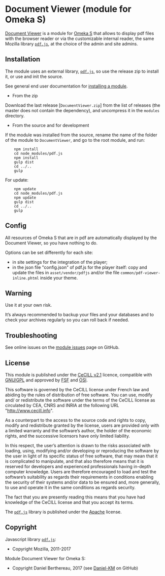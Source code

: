 Document Viewer (module for Omeka S)
====================================

[Document Viewer] is a module for [Omeka S] that allows to display pdf files
with the browser reader or via the customizable internal reader, the same Mozilla
library [`pdf.js`], at the choice of the admin and site admins.


Installation
------------

The module uses an external library, [`pdf.js`], so use the release zip to
install it, or use and init the source.

See general end user documentation for [installing a module].

* From the zip

Download the last release [`DocumentViewer.zip`] from the list of releases (the
master does not contain the dependency), and uncompress it in the `modules`
directory.

* From the source and for development

If the module was installed from the source, rename the name of the folder of
the module to `DocumentViewer`, and go to the root module, and run:

```
    npm install
    cd node_modules/pdf.js
    npm install
    gulp dist
    cd ../..
    gulp
```

For update:

```
    npm update
    cd node_modules/pdf.js
    npm update
    gulp dist
    cd ../..
    gulp
```


Config
------

All resources of Omeka S that are in pdf are automatically displayed by the
Document Viewer, so you have nothing to do.

Options can be set differently for each site:

- in site settings for the integration of the player;
- in the json file "config.json" of pdf.js for the player itself: copy and
  update the files in `asset/vendor/pdfjs` and/or the file `common/pdf-viewer-inline.phtml`
  inside your theme.


Warning
-------

Use it at your own risk.

It’s always recommended to backup your files and your databases and to check
your archives regularly so you can roll back if needed.


Troubleshooting
---------------

See online issues on the [module issues] page on GitHub.


License
-------

This module is published under the [CeCILL v2.1] licence, compatible with
[GNU/GPL] and approved by [FSF] and [OSI].

This software is governed by the CeCILL license under French law and abiding by
the rules of distribution of free software. You can use, modify and/ or
redistribute the software under the terms of the CeCILL license as circulated by
CEA, CNRS and INRIA at the following URL "http://www.cecill.info".

As a counterpart to the access to the source code and rights to copy, modify and
redistribute granted by the license, users are provided only with a limited
warranty and the software’s author, the holder of the economic rights, and the
successive licensors have only limited liability.

In this respect, the user’s attention is drawn to the risks associated with
loading, using, modifying and/or developing or reproducing the software by the
user in light of its specific status of free software, that may mean that it is
complicated to manipulate, and that also therefore means that it is reserved for
developers and experienced professionals having in-depth computer knowledge.
Users are therefore encouraged to load and test the software’s suitability as
regards their requirements in conditions enabling the security of their systems
and/or data to be ensured and, more generally, to use and operate it in the same
conditions as regards security.

The fact that you are presently reading this means that you have had knowledge
of the CeCILL license and that you accept its terms.

The [`pdf.js`] library is published under the [Apache] license.


Copyright
---------

Javascript library [`pdf.js`]:

* Copyright Mozilla, 2011-2017

Module Document Viewer for Omeka S:

* Copyright Daniel Berthereau, 2017 (see [Daniel-KM] on GitHub)


[Document Viewer]: https://github.com/Daniel-KM/Omeka-S-module-DocumentViewer
[Omeka S]: https://omeka.org/s
[`pdf.js`]: https://mozilla.github.io/pdf.js
[installing a module]: http://dev.omeka.org/docs/s/user-manual/modules/#installing-modules
[module issues]: https://github.com/Daniel-KM/Omeka-S-module-DocumentViewer/issues
[CeCILL v2.1]: https://www.cecill.info/licences/Licence_CeCILL_V2.1-en.html
[GNU/GPL]: https://www.gnu.org/licenses/gpl-3.0.html
[FSF]: https://www.fsf.org
[OSI]: http://opensource.org
[Apache]: https://github.com/mozilla/pdf.js/blob/master/LICENSE
[Daniel-KM]: https://github.com/Daniel-KM "Daniel Berthereau"
